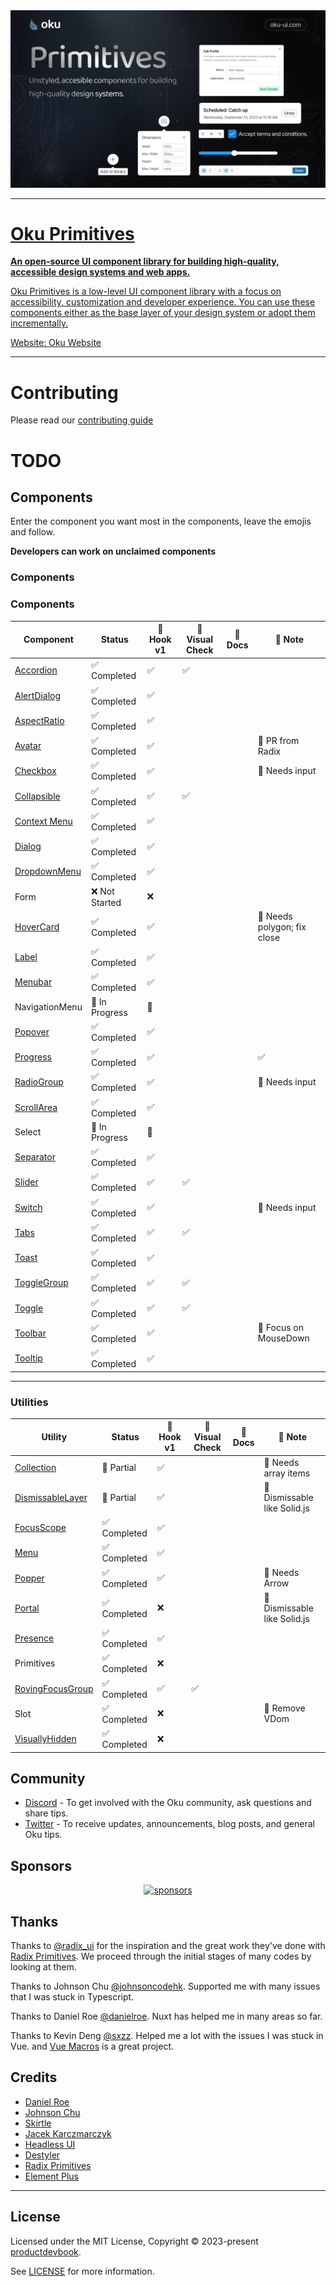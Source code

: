 <a href="https://oku-ui.com">
  <img alt="Oku UI hero image" src="https://github.com/oku-ui/primitives/blob/main/.github/assets/primitives-cover.png?raw=true"
</a>

---

# Oku Primitives

**An open-source UI component library for building high-quality, accessible design systems and web apps.**

Oku Primitives is a low-level UI component library with a focus on accessibility, customization and developer experience. You can use these components either as the base layer of your design system or adopt them incrementally.

Website: [Oku Website](https://oku-ui.com)

---

# Contributing

Please read our [contributing guide](https://github.com/oku-ui/primitives/blob/master/CONTRIBUTING.md)

# TODO

## Components

Enter the component you want most in the components, leave the emojis and follow.

**Developers can work on unclaimed components**

### Components
### Components

| Component                                                                                       | Status       | 🔗 Hook v1 | 👀 Visual Check | 📄 Docs | 📝 Note                        |
| ------------------------------------------------------------------------------------------------ | ------------ | ---------- | --------------- | ------- | ------------------------------ |
| [Accordion](https://vue-primitives.netlify.app/?path=/story/components-accordion--single)       | ✅ Completed | ✅         | ✅              |         |                                |
| [AlertDialog](https://vue-primitives.netlify.app/?path=/story/components-alertdialog--styled)   | ✅ Completed | ✅         |                 |         |                                |
| [AspectRatio](https://vue-primitives.netlify.app/?path=/story/components-aspectratio--styled)   | ✅ Completed | ✅         |                 |         |                                |
| [Avatar](https://vue-primitives.netlify.app/?path=/story/components-avatar--styled)             | ✅ Completed | ✅         |                 |         | 🔨 PR from Radix               |
| [Checkbox](https://vue-primitives.netlify.app/?path=/story/components-checkbox--styled)         | ✅ Completed | ✅         |                 |         | 🔧 Needs input                 |
| [Collapsible](https://vue-primitives.netlify.app/?path=/story/components-collapsible--styled)   | ✅ Completed | ✅         | ✅              |         |                                |
| [Context Menu](https://vue-primitives.netlify.app/?path=/story/components-contextmenu--styled)  | ✅ Completed | ✅         |                 |         |                                |
| [Dialog](https://vue-primitives.netlify.app/?path=/story/components-dialog--styled)             | ✅ Completed | ✅         |                 |         |                                |
| [DropdownMenu](https://vue-primitives.netlify.app/?path=/story/components-dropdownmenu--styled) | ✅ Completed | ✅         |                 |         |                                |
| Form                                                                                            | ❌ Not Started | ❌         |                 |         |                                |
| [HoverCard](https://vue-primitives.netlify.app/?path=/story/components-hovercard--chromatic)    | ✅ Completed | ✅         |                 |         | 🔧 Needs polygon; fix close    |
| [Label](https://vue-primitives.netlify.app/?path=/story/components-label--styled)               | ✅ Completed | ✅         |                 |         |                                |
| [Menubar](https://vue-primitives.netlify.app/?path=/story/components-menubar--styled)           | ✅ Completed | ✅         |                 |         |                                |
| NavigationMenu                                                                                  | 🚧 In Progress | 🚧         |                 |         |                                |
| [Popover](https://vue-primitives.netlify.app/?path=/story/components-popover--styled)           | ✅ Completed | ✅         |                 |         |                                |
| [Progress](https://vue-primitives.netlify.app/?path=/story/components-progress--styled)         | ✅ Completed | ✅         |                 |         | ✅                              |
| [RadioGroup](https://vue-primitives.netlify.app/?path=/story/components-radiogroup--styled)     | ✅ Completed | ✅         |                 |         | 🔧 Needs input                 |
| [ScrollArea](https://vue-primitives.netlify.app/?path=/story/components-scrollarea--basic)      | ✅ Completed | ✅         |                 |         |                                |
| Select                                                                                          | 🚧 In Progress | 🚧         |                 |         |                                |
| [Separator](https://vue-primitives.netlify.app/?path=/story/components-separator--styled)       | ✅ Completed | ✅         |                 |         |                                |
| [Slider](https://vue-primitives.netlify.app/?path=/story/components-slider--styled)             | ✅ Completed | ✅         | ✅              |         |                                |
| [Switch](https://vue-primitives.netlify.app/?path=/story/components-switch--styled)             | ✅ Completed | ✅         |                 |         | 🔧 Needs input                 |
| [Tabs](https://vue-primitives.netlify.app/?path=/story/components-tabs--styled)                 | ✅ Completed | ✅         | ✅              |         |                                |
| [Toast](https://vue-primitives.netlify.app/?path=/story/components-toast--styled)               | ✅ Completed | ✅         |                 |         |                                |
| [ToggleGroup](https://vue-primitives.netlify.app/?path=/story/components-togglegroup--single)   | ✅ Completed | ✅         | ✅              |         |                                |
| [Toggle](https://vue-primitives.netlify.app/?path=/story/components-toggle--styled)             | ✅ Completed | ✅         | ✅              |         |                                |
| [Toolbar](https://vue-primitives.netlify.app/?path=/story/components-toolbar--styled)           | ✅ Completed | ✅         |                 |         | 🔧 Focus on MouseDown          |
| [Tooltip](https://vue-primitives.netlify.app/?path=/story/components-tooltip--styled)           | ✅ Completed | ✅         |                 |         |                                |

---

### Utilities

| Utility                                                                                              | Status       | 🔗 Hook v1 | 👀 Visual Check | 📄 Docs | 📝 Note                             |
| ---------------------------------------------------------------------------------------------------- | ------------ | ---------- | --------------- | ------- | ----------------------------------- |
| [Collection](https://vue-primitives.netlify.app/?path=/story/utilities-rovingfocusgroup--basic)      | 🚧 Partial | ✅         |                 |         | 🔧 Needs array items               |
| [DismissableLayer](https://vue-primitives.netlify.app/?path=/story/utilities-dismissablelayer--basic) | 🚧 Partial | ✅         |                 |         | 🔧 Dismissable like Solid.js       |
| [FocusScope](https://vue-primitives.netlify.app/?path=/story/utilities-focusscope--basic)             | ✅ Completed | ✅         |                 |         |                                     |
| [Menu](https://vue-primitives.netlify.app/?path=/story/utilities-menu--styled)                        | ✅ Completed | ✅         |                 |         |                                     |
| [Popper](https://vue-primitives.netlify.app/?path=/story/utilities-popper--styled)                    | ✅ Completed | ✅         |                 |         | 🔧 Needs Arrow                     |
| [Portal](https://vue-primitives.netlify.app/?path=/story/utilities-portal--base)                      | ✅ Completed | ❌         |                 |         | 🔧 Dismissable like Solid.js       |
| [Presence](https://vue-primitives.netlify.app/?path=/story/utilities-presence--basic)                 | ✅ Completed | ✅         |                 |         |                                     |
| Primitives                                                                                           | ✅ Completed | ❌         |                 |         |                                     |
| [RovingFocusGroup](https://vue-primitives.netlify.app/?path=/story/utilities-rovingfocusgroup--basic) | ✅ Completed | ✅         | ✅              |         |                                     |
| Slot                                                                                                 | ✅ Completed | ❌         |                 |         | 🔧 Remove VDom                     |
| [VisuallyHidden](https://vue-primitives.netlify.app/?path=/story/utilities-visuallyhidden--basic)     | ✅ Completed | ❌         |                 |         |                                     |
## Community

- [Discord](https://chat.productdevbook.com) - To get involved with the Oku community, ask questions and share tips.
- [Twitter](https://twitter.com/oku_ui) - To receive updates, announcements, blog posts, and general Oku tips.

## Sponsors

<p align="center">
  <a href="https://cdn.jsdelivr.net/gh/productdevbook/static/sponsors.svg">
    <img alt="sponsors" src='https://cdn.jsdelivr.net/gh/productdevbook/static/sponsors.svg'/>
  </a>
</p>


## Thanks

Thanks to [@radix_ui](https://github.com/radix-ui/primitives) for the inspiration and the great work they've done with [Radix Primitives](https://radix-ui.com). We proceed through the initial stages of many codes by looking at them.

Thanks to Johnson Chu [@johnsoncodehk](https://github.com/johnsoncodehk). Supported me with many issues that I was stuck in Typescript.

Thanks to Daniel Roe [@danielroe](https://github.com/danielroe). Nuxt has helped me in many areas so far.

Thanks to Kevin Deng [@sxzz](https://github.com/sxzz). Helped me a lot with the issues I was stuck in Vue. and [Vue Macros](https://vue-macros.sxzz.moe) is a great project.

## Credits

- [Daniel Roe](https://github.com/danielroe)
- [Johnson Chu](https://github.com/johnsoncodehk)
- [Skirtle](https://github.com/skirtles-code)
- [Jacek Karczmarczyk](https://github.com/jacekkarczmarczyk)
- [Headless UI](https://headlessui.com)
- [Destyler](https://destyler.org)
- [Radix Primitives](https://radix-ui.com)
- [Element Plus](https://github.com/element-plus/element-plus)

---

## License

Licensed under the MIT License, Copyright © 2023-present [productdevbook](https://twitter.com/productdevbook).

See [LICENSE](./LICENSE) for more information.
